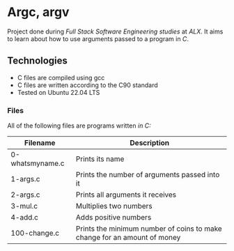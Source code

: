 # Argc, argv

Project done during *Full Stack Software Engineering studies* at *ALX*. It aims to learn about how to use arguments passed to a program in *C*.

## Technologies
* C files are compiled using gcc 
* C files are written according to the C90 standard
* Tested on Ubuntu 22.04 LTS

### Files
All of the following files are programs written *in C:*

| Filename | 	Description |
| ------------- | ------------- |
| 0-whatsmyname.c | 	Prints its name |
| 1-args.c | 	Prints the number of arguments passed into it |
| 2-args.c | 	Prints all arguments it receives |
| 3-mul.c | 	Multiplies two numbers |
| 4-add.c | 	Adds positive numbers |
| 100-change.c | 	Prints the minimum number of coins to make change for an amount of money |

